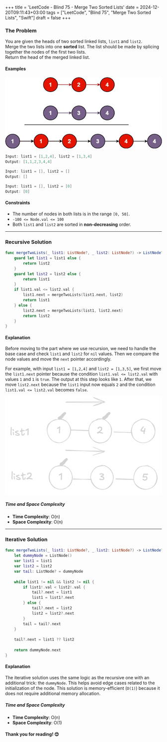 +++
title = 'LeetCode - Blind 75 - Merge Two Sorted Lists'
date = 2024-12-20T09:11:43+03:00
tags = ["LeetCode", "Blind 75", "Merge Two Sorted Lists", "Swift"]
draft = false
+++

### The Problem 
You are given the heads of two sorted linked lists, `list1` and `list2`.  
Merge the two lists into one **sorted** list. The list should be made by splicing together the nodes of the first two lists.  
Return the head of the merged linked list.

#### Examples
![alt image](images/merge_ex1.jpg#center)

```swift
Input: list1 = [1,2,4], list2 = [1,3,4]
Output: [1,1,2,3,4,4]
```

```swift
Input: list1 = [], list2 = []
Output: []
```

```swift
Input: list1 = [], list2 = [0]
Output: [0]
```

#### Constraints
* The number of nodes in both lists is in the range `[0, 50]`.
* `-100 <= Node.val <= 100`
* Both `list1` and `list2` are sorted in **non-decreasing** order.

---

### Recursive Solution 
```swift
func mergeTwoLists(_ list1: ListNode?, _ list2: ListNode?) -> ListNode? {
    guard let list1 = list1 else {
        return list2
    }
    guard let list2 = list2 else {
        return list1
    }
    if list1.val <= list2.val {
        list1.next = mergeTwoLists(list1.next, list2)
        return list1
    } else {
        list2.next = mergeTwoLists(list1, list2.next)
        return list2
    }
}
```

#### Explanation
Before moving to the part where we use recursion, we need to handle the base case and check `list1` and `list2` for `nil` values. Then we compare the node values and move the `next` pointer accordingly.  

For example, with input `list1 = [1,2,4]` and `list2 = [1,3,5]`, we first move the `list1.next` pointer because the condition `list1.val <= list2.val` with values `1` and `1` is `true`. The output at this step looks like `1`. After that, we move `list2.next` because the `list1` input now equals `2` and the condition `list1.val <= list2.val` becomes `false`.

![alt image](images/problem-21.png#center)

##### Time and Space Complexity
* **Time Complexity**: O(n)  
* **Space Complexity**: O(n)

---

### Iterative Solution 
```swift
func mergeTwoLists(_ list1: ListNode?, _ list2: ListNode?) -> ListNode? {
    let dummyNode = ListNode()
    var list1 = list1
    var list2 = list2
    var tail: ListNode? = dummyNode

    while list1 != nil && list2 != nil {
        if list1!.val < list2!.val {
            tail?.next = list1
            list1 = list1?.next
        } else {
            tail?.next = list2
            list2 = list2?.next
        }
        tail = tail?.next
    }

    tail?.next = list1 ?? list2

    return dummyNode.next
}
```

#### Explanation
The iterative solution uses the same logic as the recursive one with an additional trick: the `dummyNode`. This helps avoid edge cases related to the initialization of the node. This solution is memory-efficient (`O(1)`) because it does not require additional memory allocation.

##### Time and Space Complexity
* **Time Complexity**: O(n)  
* **Space Complexity**: O(1)

#### Thank you for reading! 😊
